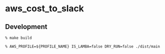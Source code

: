 # aws_cost_to_slack

## Development

```
% make build
```

```
% AWS_PROFILE=${PROFILE_NAME} IS_LAMBA=false DRY_RUN=false ./dist/main
```
